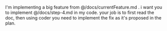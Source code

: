 I'm implementing a big feature from @/docs/currentFeature.md  . i want you to implement @/docs/step-4.md   in my code. your job is to first read the doc, then using coder you need to implement the fix as it's proposed in the plan.